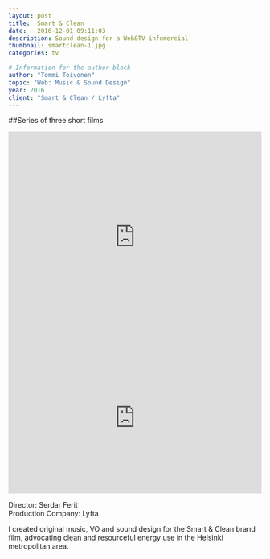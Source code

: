 ```yaml
---
layout: post
title:  Smart & Clean
date:   2016-12-01 09:11:03
description: Sound design for a Web&TV infomercial
thumbnail: smartclean-1.jpg
categories: tv

# Information for the author block
author: "Tommi Toivonen"
topic: "Web: Music & Sound Design"
year: 2016
client: "Smart & Clean / Lyfta"
---
```


##Series of three short films

<iframe width="100%" height="420" src="https://www.youtube.com/embed/K3Bse__TEp4" frameborder="0" allow="autoplay; encrypted-media" allowfullscreen></iframe>

<iframe width="100%" height="300" scrolling="no" frameborder="no" allow="autoplay" src="https://w.soundcloud.com/player/?url=https%3A//api.soundcloud.com/tracks/495956928&color=%2333cccc&auto_play=false&hide_related=false&show_comments=true&show_user=true&show_reposts=false&show_teaser=true&visual=true"></iframe>

Director: Serdar Ferit  
Production Company: Lyfta

I created original music, VO and sound design for the Smart & Clean brand film, advocating clean and resourceful energy use in the Helsinki metropolitan area. 

